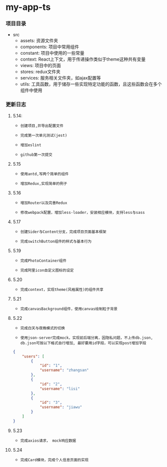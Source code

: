 <!--
 * @Descripttion: 
 * @version: 
 * @Author: liyulong
 * @Date: 2020-05-14 08:25:31
 * @LastEditors: liyulong
 * @LastEditTime: 2020-05-24 10:53:52
 -->
# my-app-ts

### 项目目录

+ src
    - assets: 资源文件夹
    - components: 项目中常用组件
    - constant: 项目中使用的一些常量
    - context: React上下文，用于传递操作类似于theme这种共有变量
    - views: 项目中的页面
    - stores: redux文件夹
    - services: 服务相关文件夹，如ajax配置等
    - utils: 工具函数，用于储存一些实现特定功能的函数，且这些函数会在多个组件中使用

### 更新日志
1. 5.14:  
    +     创建项目,并导出配置文件
    +     完成第一次单元测试(jest)
    +     增加eslint
    +     github第一次提交
2. 5.15  
    +     使用antd,写两个简单的组件
    +     增加Redux,实现简单的例子
5. 5.16  
    +     增加Router以及完善Redux
    +     修改webpack配置，增加less-loader，安装相应模块，支持less与sass
6. 5.17
    +     创建Sider与Content分支，完成项目页面基本框架
    +     完成switchButton组件的样式与基本行为
7. 5.19
    +     完成PhotoContainer组件
    +     完成阿里icon自定义图标的设定
8. 5.20
    +     完成context，实现theme(风格属性)的组件共享
9. 5.21
    +     完成canvasBackground组件，使用canvas绘制粒子背景
10. 5.22
    +     完成白天与夜晚模式的切换
    +     使用json-server完成mock，实现前后端分离，因隐私问题，不上传db.json, db.json可按以下格式自行增加, 最好要用id字段，可以实现post增加字段
    ```json
    {
        "users": [
            {
                "id": "1",
                "username": "zhangsan"
            },
            {
                "id": "2",
                "username": "lisi"
            },
            {
                "id": "3",
                "username": "jiawu"
            }
        ]
    }
    ```
11. 5.23
    +     完成axios请求， mock响应数据
12. 5.24
    +     完成Card模块，完成个人信息页面的实现